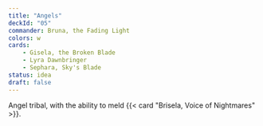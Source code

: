 ```yaml
---
title: "Angels"
deckId: "05"
commander: Bruna, the Fading Light
colors: w
cards:
    - Gisela, the Broken Blade
    - Lyra Dawnbringer
    - Sephara, Sky's Blade
status: idea
draft: false
---
```


Angel tribal, with the ability to meld {{< card "Brisela, Voice of Nightmares" >}}.
